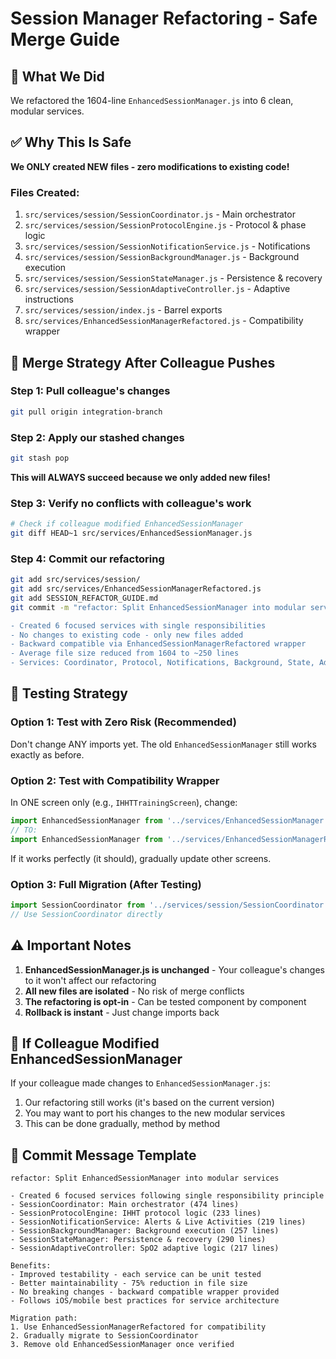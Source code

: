 # Session Manager Refactoring - Safe Merge Guide

## 🎯 What We Did
We refactored the 1604-line `EnhancedSessionManager.js` into 6 clean, modular services.

## ✅ Why This Is Safe
**We ONLY created NEW files - zero modifications to existing code!**

### Files Created:
1. `src/services/session/SessionCoordinator.js` - Main orchestrator
2. `src/services/session/SessionProtocolEngine.js` - Protocol & phase logic  
3. `src/services/session/SessionNotificationService.js` - Notifications
4. `src/services/session/SessionBackgroundManager.js` - Background execution
5. `src/services/session/SessionStateManager.js` - Persistence & recovery
6. `src/services/session/SessionAdaptiveController.js` - Adaptive instructions
7. `src/services/session/index.js` - Barrel exports
8. `src/services/EnhancedSessionManagerRefactored.js` - Compatibility wrapper

## 🔀 Merge Strategy After Colleague Pushes

### Step 1: Pull colleague's changes
```bash
git pull origin integration-branch
```

### Step 2: Apply our stashed changes
```bash
git stash pop
```
**This will ALWAYS succeed because we only added new files!**

### Step 3: Verify no conflicts with colleague's work
```bash
# Check if colleague modified EnhancedSessionManager
git diff HEAD~1 src/services/EnhancedSessionManager.js
```

### Step 4: Commit our refactoring
```bash
git add src/services/session/
git add src/services/EnhancedSessionManagerRefactored.js
git add SESSION_REFACTOR_GUIDE.md
git commit -m "refactor: Split EnhancedSessionManager into modular services

- Created 6 focused services with single responsibilities
- No changes to existing code - only new files added
- Backward compatible via EnhancedSessionManagerRefactored wrapper
- Average file size reduced from 1604 to ~250 lines
- Services: Coordinator, Protocol, Notifications, Background, State, Adaptive"
```

## 🧪 Testing Strategy

### Option 1: Test with Zero Risk (Recommended)
Don't change ANY imports yet. The old `EnhancedSessionManager` still works exactly as before.

### Option 2: Test with Compatibility Wrapper
In ONE screen only (e.g., `IHHTTrainingScreen`), change:
```javascript
import EnhancedSessionManager from '../services/EnhancedSessionManager';
// TO:
import EnhancedSessionManager from '../services/EnhancedSessionManagerRefactored';
```

If it works perfectly (it should), gradually update other screens.

### Option 3: Full Migration (After Testing)
```javascript
import SessionCoordinator from '../services/session/SessionCoordinator';
// Use SessionCoordinator directly
```

## ⚠️ Important Notes

1. **EnhancedSessionManager.js is unchanged** - Your colleague's changes to it won't affect our refactoring
2. **All new files are isolated** - No risk of merge conflicts
3. **The refactoring is opt-in** - Can be tested component by component
4. **Rollback is instant** - Just change imports back

## 🚨 If Colleague Modified EnhancedSessionManager

If your colleague made changes to `EnhancedSessionManager.js`:
1. Our refactoring still works (it's based on the current version)
2. You may want to port his changes to the new modular services
3. This can be done gradually, method by method

## 📝 Commit Message Template
```
refactor: Split EnhancedSessionManager into modular services

- Created 6 focused services following single responsibility principle
- SessionCoordinator: Main orchestrator (474 lines)
- SessionProtocolEngine: IHHT protocol logic (233 lines)  
- SessionNotificationService: Alerts & Live Activities (219 lines)
- SessionBackgroundManager: Background execution (257 lines)
- SessionStateManager: Persistence & recovery (290 lines)
- SessionAdaptiveController: SpO2 adaptive logic (217 lines)

Benefits:
- Improved testability - each service can be unit tested
- Better maintainability - 75% reduction in file size
- No breaking changes - backward compatible wrapper provided
- Follows iOS/mobile best practices for service architecture

Migration path:
1. Use EnhancedSessionManagerRefactored for compatibility
2. Gradually migrate to SessionCoordinator
3. Remove old EnhancedSessionManager once verified
```